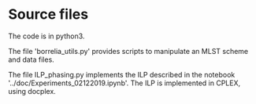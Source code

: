 # Source files

The code is in python3.

The file 'borrelia_utils.py' provides scripts to manipulate an MLST scheme and data files.

The file ILP_phasing.py implements the ILP described in the notebook '../doc/Experiments_02122019.ipynb'.
The ILP is implemented in CPLEX, using docplex.
